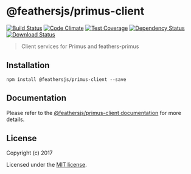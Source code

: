 # @feathersjs/primus-client

[![Build Status](https://travis-ci.org/feathersjs/primus-client.png?branch=master)](https://travis-ci.org/feathersjs/primus-client)
[![Code Climate](https://codeclimate.com/github/feathersjs/primus-client/badges/gpa.svg)](https://codeclimate.com/github/feathersjs/primus-client)
[![Test Coverage](https://codeclimate.com/github/feathersjs/primus-client/badges/coverage.svg)](https://codeclimate.com/github/feathersjs/primus-client/coverage)
[![Dependency Status](https://img.shields.io/david/feathersjs/primus-client.svg?style=flat-square)](https://david-dm.org/feathersjs/primus-client)
[![Download Status](https://img.shields.io/npm/dm/@feathersjs/primus-client.svg?style=flat-square)](https://www.npmjs.com/package/@feathersjs/primus-client)

> Client services for Primus and feathers-primus

## Installation

```
npm install @feathersjs/primus-client --save
```

## Documentation

Please refer to the [@feathersjs/primus-client documentation](https://docs.feathersjs.com/api/primus.html#client) for more details.

## License

Copyright (c) 2017

Licensed under the [MIT license](LICENSE).
